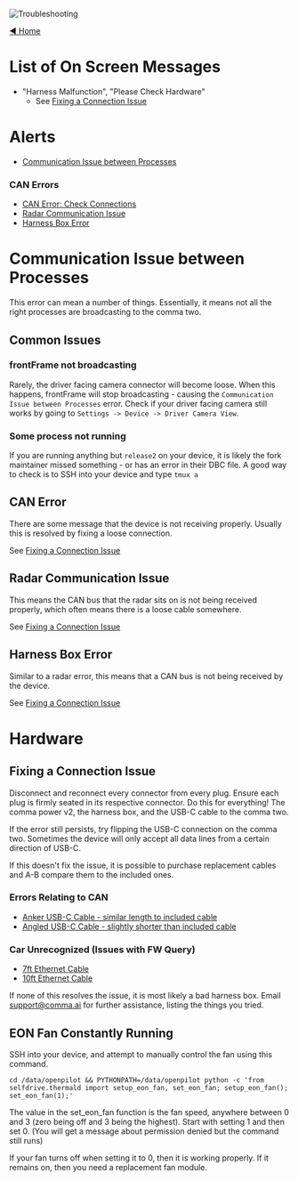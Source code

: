 ![Troubleshooting](https://user-images.githubusercontent.com/37757984/83675362-babad680-a58d-11ea-8d3c-3481080eb400.png)

[◄ Home](../wiki)

# List of On Screen Messages
 * "Harness Malfunction", "Please Check Hardware"
   * See [Fixing a Connection Issue](https://github.com/commaai/openpilot/wiki/Troubleshooting#fixing-a-connection-issue)


# Alerts
* [Communication Issue between Processes](../wiki/Troubleshooting#communication-issue-between-processes)

### CAN Errors
* [CAN Error: Check Connections]()
* [Radar Communication Issue](../wiki/Troubleshooting#radar-communication-issue)
* [Harness Box Error](../wiki/Troubleshooting#harness-box-error)

# Communication Issue between Processes
This error can mean a number of things. Essentially, it means not all the right processes are broadcasting to the comma two.

## Common Issues

### frontFrame not broadcasting

Rarely, the driver facing camera connector will become loose. When this happens, frontFrame will stop broadcasting - causing the `Communication Issue between Processes` error. Check if your driver facing camera still works by going to `Settings -> Device -> Driver Camera View`.

### Some process not running

If you are running anything but `release2` on your device, it is likely the fork maintainer missed something - or has an error in their DBC file. A good way to check is to SSH into your device and type `tmux a`

## CAN Error

There are some message that the device is not receiving properly. Usually this is resolved by fixing a loose connection.

See [Fixing a Connection Issue](https://github.com/commaai/openpilot/wiki/Troubleshooting#fixing-a-connection-issue)

## Radar Communication Issue

This means the CAN bus that the radar sits on is not being received properly, which often means there is a loose cable somewhere.

See [Fixing a Connection Issue](https://github.com/commaai/openpilot/wiki/Troubleshooting#fixing-a-connection-issue)

## Harness Box Error

Similar to a radar error, this means that a CAN bus is not being received by the device.

See [Fixing a Connection Issue](https://github.com/commaai/openpilot/wiki/Troubleshooting#fixing-a-connection-issue)

# Hardware

## Fixing a Connection Issue

Disconnect and reconnect every connector from every plug. Ensure each plug is firmly seated in its respective connector. Do this for everything! The comma power v2, the harness box, and the USB-C cable to the comma two.

If the error still persists, try flipping the USB-C connection on the comma two. Sometimes the device will only accept all data lines from a certain direction of USB-C.

If this doesn't fix the issue, it is possible to purchase replacement cables and A-B compare them to the included ones.

### Errors Relating to CAN
* [Anker USB-C Cable - similar length to included cable](https://www.amazon.com/gp/product/B076D76DRQ)
* [Angled USB-C Cable - slightly shorter than included cable](https://www.amazon.com/gp/product/B07VMKRKBR)

### Car Unrecognized (Issues with FW Query)
* [7ft Ethernet Cable](https://www.amazon.com/Monoprice-Cat5e-Ethernet-Patch-Cable/dp/B00ACR5P60)
* [10ft Ethernet Cable](https://www.amazon.com/Monoprice-Cat5e-Ethernet-Patch-Cable/dp/B00ACR5P60)

If none of this resolves the issue, it is most likely a bad harness box. Email support@comma.ai for further assistance, listing the things you tried.

## EON Fan Constantly Running

SSH into your device, and attempt to manually control the fan using this command.

```cd /data/openpilot && PYTHONPATH=/data/openpilot python -c 'from selfdrive.thermald import setup_eon_fan, set_eon_fan; setup_eon_fan(); set_eon_fan(1);' ```

The value in the set_eon_fan function is the fan speed, anywhere between 0 and 3 (zero being off and 3 being the highest). Start with setting 1 and then set 0. (You will get a message about permission denied but the command still runs)

If your fan turns off when setting it to 0, then it is working properly. If it remains on, then you need a replacement fan module.